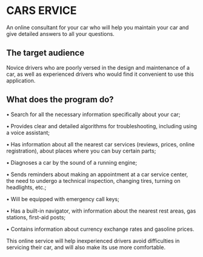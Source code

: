 
# CARS ERVICE
An online consultant for your car who will help you maintain your car and give detailed answers to all your questions.

## The target audience
Novice drivers who are poorly versed in the design and maintenance of a car, as well as experienced drivers who would find it convenient to use this application.

## What does the program do? 
• Search for all the necessary information specifically about your car;

• Provides clear and detailed algorithms for troubleshooting, including using a voice assistant;

• Has information about all the nearest car services (reviews, prices, online registration), about places where you can buy certain parts; 

• Diagnoses a car by the sound of a running engine; 

• Sends reminders about making an appointment at a car service center, the need to undergo a technical inspection, changing tires, turning on headlights, etc.; 

• Will be equipped with emergency call keys;

• Has a built-in navigator, with information about the nearest rest areas, gas stations, first-aid posts; 

• Contains information about currency exchange rates and gasoline prices.

This online service will help inexperienced drivers avoid difficulties in servicing their car, and will also make its use more comfortable.
